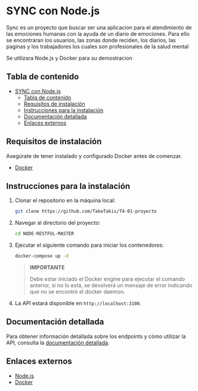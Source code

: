 # SYNC con Node.js

Sync es un proyecto que buscar ser una aplicacion para el atendimiento de las emociones humanas
con la ayuda de un diario de emociones. Para ello se encontraran los usuarios, las zonas donde reciden, 
los diarios, las paginas y los trabajadores los cuales son profesionales de la salud mental

Se utilizara Node.js y Docker para su demostracion

## Tabla de contenido

- [SYNC con Node.js](#sync-con-nodejs)
  - [Tabla de contenido](#tabla-de-contenido)
  - [Requisitos de instalación](#requisitos-de-instalación)
  - [Instrucciones para la instalación](#instrucciones-para-la-instalación)
  - [Documentación detallada](#documentación-detallada)
  - [Enlaces externos](#enlaces-externos)

## Requisitos de instalación

Asegúrate de tener instalado y configurado Docker antes de comenzar.

- [Docker](https://www.docker.com)

## Instrucciones para la instalación

1. Clonar el repositorio en la máquina local:
   
   ```sh
   git clone https://github.com/TakeTakis/T4-01-proyecto
   ```

2. Navegar al directorio del proyecto:
   
   ```sh
   cd NODE-RESTFUL-MASTER
   ```

3. Ejecutar el siguiente comando para iniciar los contenedores:

    ```sh
    docker-compose up -d
    ```

    > **IMPORTANTE**
    >
    > Debe estar iniciado el Docker engine para ejecutar el comando anterior,
    > si no lo está, se devolverá un mensaje de error indicando que no se
    > encontró el docker daemon.

4. La API estará disponible en `http://localhost:3100`.

## Documentación detallada

Para obtener información detallada sobre los endpoints y cómo utilizar la API,
consulta la [documentación detallada](./docs/README.md).

## Enlaces externos

- [Node.js](https://www.nodejs.org)
- [Docker](https://www.docker.com)